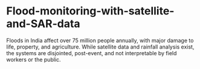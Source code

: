 # Flood-monitoring-with-satellite-and-SAR-data
Floods in India affect over 75 million people annually, with major damage to life, property, and agriculture. While satellite data and rainfall analysis exist, the systems are disjointed, post-event, and not interpretable by field workers or the public.
